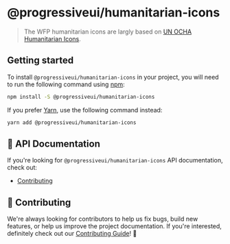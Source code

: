# @progressiveui/humanitarian-icons

> The WFP humanitarian icons are largly based on [UN OCHA Humanitarian Icons](https://brand.unocha.org/d/xEPytAUjC3sH/icons).

## Getting started

To install `@progressiveui/humanitarian-icons` in your project, you will need to run the
following command using [npm](https://www.npmjs.com/):

```bash
npm install -S @progressiveui/humanitarian-icons
```

If you prefer [Yarn](https://yarnpkg.com/en/), use the following command
instead:

```bash
yarn add @progressiveui/humanitarian-icons
```

## 📖 API Documentation

If you're looking for `@progressiveui/humanitarian-icons` API documentation, check out:

- [Contributing](./docs/contributing.md)

## 🙌 Contributing

We're always looking for contributors to help us fix bugs, build new features,
or help us improve the project documentation. If you're interested, definitely
check out our [Contributing Guide](/.github/CONTRIBUTING.md)! 👀
